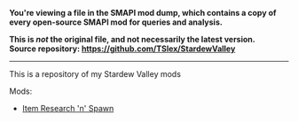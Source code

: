 **You're viewing a file in the SMAPI mod dump, which contains a copy of every open-source SMAPI mod
for queries and analysis.**

**This is _not_ the original file, and not necessarily the latest version.**  
**Source repository: https://github.com/TSlex/StardewValley**

----

This is a repository of my Stardew Valley mods

Mods:
+ [Item Research 'n' Spawn](/ItemResearchSpawner/README.md)

